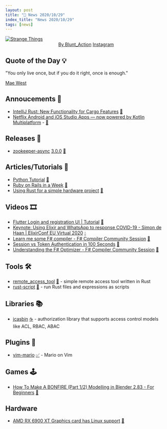 ```yaml
---
layout: post
title: "📜 News 2020/10/29"
index_title: "News 2020/10/29"
tags: [news]
---
```


<a href="https://www.reddit.com/r/Art/comments/jjq87h/strange_things_digital_blunt_action_2020/">
  <img src="https://user-images.githubusercontent.com/430272/97593647-a8c84d00-19e0-11eb-88a2-e7c59cf7cdd5.jpg"
     alt="Strange Things"
     class="image">
</a>

<div style="text-align:center">
   <a href="https://www.reddit.com/user/blunt_action">By Blunt_Action</a>
   <a href="https://www.instagram.com/blunt_action">Instagram</a>
</div>

## Quote of the Day 💡

"You only live once, but if you do it right, once is enough."

[Mae West](https://en.wikipedia.org/wiki/Mae_West)

## Annoucements 🥁

- [IntelliJ Rust: New Functionality for Cargo Features](https://blog.jetbrains.com/clion/2020/10/intellij-rust-new-functionality-for-cargo-features) [🦀](https://www.rust-lang.org "#rust")
- [Netflix Android and iOS Studio Apps — now powered by Kotlin Multiplatform](https://netflixtechblog.com/netflix-android-and-ios-studio-apps-kotlin-multiplatform-d6d4d8d25d23) - [🗼](https://kotlinlang.org "#kotlin") 

## Releases 🥳

- [zookeeper-async](https://crates.io/crates/zookeeper-async) [3.0.0](https://crates.io/crates/zookeeper-async/3.0.0) [🦀](https://www.rust-lang.org "#rust")

## Articles/Tutorials 📜

- [Python Tutorial](https://www.learnandmakeit.com/python-tutorial) [🐍](https://www.python.org "#python")
- [Ruby on Rails in a Week](https://www.simplethread.com/ruby-on-rails-in-a-week) [🔻](https://www.ruby-lang.org "#ruby")
- [Using Rust for a simple hardware project](https://blog.tonari.no/rust-simple-hardware-project) [🦀](https://www.rust-lang.org "#rust")

## Videos 🎞

- [Flutter Login and registration UI | Tutorial](https://www.youtube.com/watch?v=05uSC6yUIrw) [🎯](https://flutter.dev "#dart #flutter")
- [Keynote: Using Elixir and WhatsApp to response COVID-19 - Simon de Haan | ElixirConf EU Virtual 2020](https://www.youtube.com/watch?v=gaJVxzNbfRM) [💧](https://elixir-lang.org "#elixirlang")
- [Learn me some F# compiler - F# Compiler Community Session](https://www.youtube.com/watch?v=-dKf15xSWPY) [🔷](https://fsharp.org "#fsharp")
- [Session vs Token Authentication in 100 Seconds](https://www.youtube.com/watch?v=UBUNrFtufWo) [🔑]("#security")
- [Understanding the F# Optimizer - F# Compiler Community Session](https://www.youtube.com/watch?v=sfAe5lDue7k) [🔷](https://fsharp.org "#fsharp")

## Tools 🛠

- [remote_access_tool](https://github.com/Wafelack/remote_access_tool) [🦀](https://www.rust-lang.org "#rust") - simple remote access tool written in Rust
- [rust-script](https://rust-script.org) [🦀](https://www.rust-lang.org "#rust") - run Rust files and expressions as scripts

## Libraries 📚

- [jcasbin](https://github.com/casbin/jcasbin) [☕️](https://www.java.com "#java") - authorization library that supports access control models like ACL, RBAC, ABAC

## Plugins 🔌

- [vim-mario](https://github.com/rbtnn/vim-mario) [✅](https://www.vim.org "#vim") - Mario on Vim

## Games 🕹

- [How To Make A BONFIRE (Part 1/2) Modelling in Blender 2.83 - For Beginners](https://www.youtube.com/watch?v=belNDoa5DI4) [🦖](https://www.blender.org "#blender #gamedev")

## Hardware

- [AMD RX 6900 XT Graphics card has Linux support](https://www.amd.com/en/products/graphics/amd-radeon-rx-6900-xt) [🐧](https://en.wikipedia.org/wiki/Linux "#linux")






